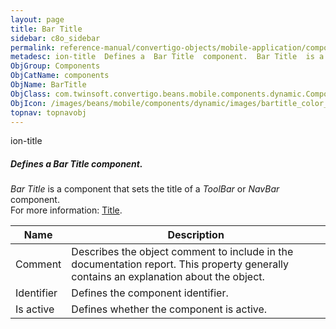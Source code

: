 ```yaml
---
layout: page
title: Bar Title
sidebar: c8o_sidebar
permalink: reference-manual/convertigo-objects/mobile-application/components/components/bar-title/
metadesc: ion-title  Defines a  Bar Title  component.  Bar Title  is a component that sets the title of a  ToolBar  or  NavBar  component.  For more information
ObjGroup: Components
ObjCatName: components
ObjName: BarTitle
ObjClass: com.twinsoft.convertigo.beans.mobile.components.dynamic.ComponentManager$1
ObjIcon: /images/beans/mobile/components/dynamic/images/bartitle_color_32x32.png
topnav: topnavobj
---
```

ion-title<br/>

##### Defines a <i>Bar Title</i> component.<br/>
<i>Bar Title</i> is a component that sets the title of a <i>ToolBar</i> or <i>NavBar</i> component.<br/>
 For more information: <a href='https://ionicframework.com/docs/v3/api/components/toolbar/Title/' target='_blank'>Title</a>.

Name | Description 
--- | ---
Comment | Describes the object comment to include in the documentation report.  This property generally contains an explanation about the object. 
Identifier | Defines the component identifier.  
Is active | Defines whether the component is active. 

